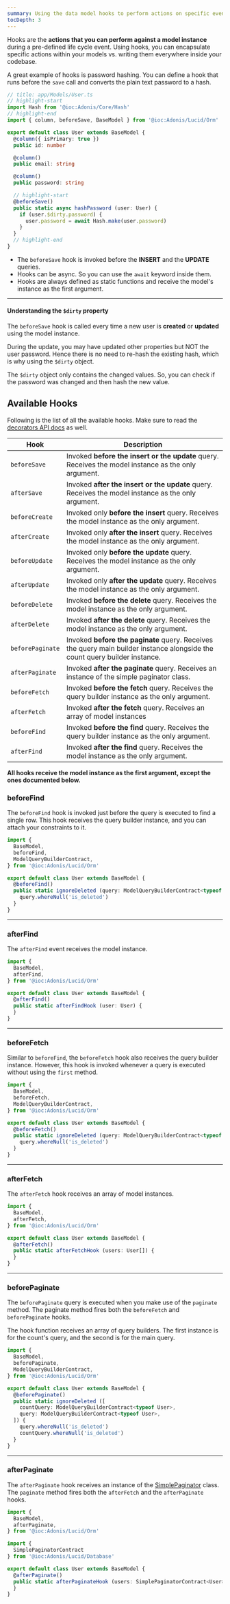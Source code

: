 ```yaml
---
summary: Using the data model hooks to perform actions on specific events.
tocDepth: 3
---
```


Hooks are the **actions that you can perform against a model instance** during a pre-defined life cycle event. Using hooks, you can encapsulate specific actions within your models vs. writing them everywhere inside your codebase.

A great example of hooks is password hashing. You can define a hook that runs before the `save` call and converts the plain text password to a hash. 

```ts
// title: app/Models/User.ts
// highlight-start
import Hash from '@ioc:Adonis/Core/Hash'
// highlight-end
import { column, beforeSave, BaseModel } from '@ioc:Adonis/Lucid/Orm'

export default class User extends BaseModel {
  @column({ isPrimary: true })
  public id: number

  @column()
  public email: string

  @column()
  public password: string

  // highlight-start
  @beforeSave()
  public static async hashPassword (user: User) {
    if (user.$dirty.password) {
      user.password = await Hash.make(user.password)
    }
  }
  // highlight-end
}
```

- The `beforeSave` hook is invoked before the **INSERT** and the **UPDATE** queries.
- Hooks can be async. So you can use the `await` keyword inside them.
- Hooks are always defined as static functions and receive the model's instance as the first argument.

---

#### Understanding the `$dirty` property

The `beforeSave` hook is called every time a new user is **created** or **updated** using the model instance. 

During the update, you may have updated other properties but NOT the user password. Hence there is no need to re-hash the existing hash, which is why using the `$dirty` object.

The `$dirty` object only contains the changed values. So, you can check if the password was changed and then hash the new value.

## Available Hooks
Following is the list of all the available hooks. Make sure to read the [decorators API docs](../../reference/orm/decorators.md) as well.

| Hook | Description |
|-------|------------|
| `beforeSave` | Invoked **before the insert or the update** query. Receives the model instance as the only argument. |
| `afterSave` | Invoked **after the insert or the update** query. Receives the model instance as the only argument.|
| `beforeCreate` | Invoked only **before the insert** query. Receives the model instance as the only argument.|
| `afterCreate` | Invoked only **after the insert** query. Receives the model instance as the only argument.|
| `beforeUpdate` | Invoked only **before the update** query. Receives the model instance as the only argument.|
| `afterUpdate` | Invoked only **after the update** query. Receives the model instance as the only argument.|
| `beforeDelete` | Invoked **before the delete** query. Receives the model instance as the only argument.|
| `afterDelete` | Invoked **after the delete** query. Receives the model instance as the only argument. |
| `beforePaginate` | Invoked **before the paginate** query. Receives the query main builder instance alongside the count query builder instance. |
| `afterPaginate` | Invoked **after the paginate** query. Receives an instance of the simple paginator class. |
| `beforeFetch` | Invoked **before the fetch** query. Receives the query builder instance as the only argument. |
| `afterFetch` | Invoked **after the fetch** query. Receives an array of model instances |
| `beforeFind` | Invoked **before the find** query. Receives the query builder instance as the only argument. |
| `afterFind` | Invoked **after the find** query. Receives the model instance as the only argument. |

**All hooks receive the model instance as the first argument, except the ones documented below.**

### beforeFind
The `beforeFind` hook is invoked just before the query is executed to find a single row. This hook receives the query builder instance, and you can attach your constraints to it.

```ts
import {
  BaseModel,
  beforeFind,
  ModelQueryBuilderContract,
} from '@ioc:Adonis/Lucid/Orm'

export default class User extends BaseModel {
  @beforeFind()
  public static ignoreDeleted (query: ModelQueryBuilderContract<typeof User>) {
    query.whereNull('is_deleted')
  }
}
```

---

### afterFind
The `afterFind` event receives the model instance.

```ts
import {
  BaseModel,
  afterFind,
} from '@ioc:Adonis/Lucid/Orm'

export default class User extends BaseModel {
  @afterFind()
  public static afterFindHook (user: User) {
  }
}
```

---

### beforeFetch
Similar to `beforeFind`, the `beforeFetch` hook also receives the query builder instance. However, this hook is invoked whenever a query is executed without using the `first` method.

```ts
import {
  BaseModel,
  beforeFetch,
  ModelQueryBuilderContract,
} from '@ioc:Adonis/Lucid/Orm'

export default class User extends BaseModel {
  @beforeFetch()
  public static ignoreDeleted (query: ModelQueryBuilderContract<typeof User>) {
    query.whereNull('is_deleted')
  }
}
```

---

### afterFetch
The `afterFetch` hook receives an array of model instances.

```ts
import {
  BaseModel,
  afterFetch,
} from '@ioc:Adonis/Lucid/Orm'

export default class User extends BaseModel {
  @afterFetch()
  public static afterFetchHook (users: User[]) {
  }
}
```

---

### beforePaginate
The `beforePaginate` query is executed when you make use of the `paginate` method. The paginate method fires both the `beforeFetch` and `beforePaginate` hooks.

The hook function receives an array of query builders. The first instance is for the count's query, and the second is for the main query.

```ts
import {
  BaseModel,
  beforePaginate,
  ModelQueryBuilderContract,
} from '@ioc:Adonis/Lucid/Orm'

export default class User extends BaseModel {
  @beforePaginate()
  public static ignoreDeleted ([
    countQuery: ModelQueryBuilderContract<typeof User>,
    query: ModelQueryBuilderContract<typeof User>,
  ]) {
    query.whereNull('is_deleted')
    countQuery.whereNull('is_deleted')
  }
}
```

---

### afterPaginate
The `afterPaginate` hook receives an instance of the [SimplePaginator](../../reference/database/query-builder.md#pagination) class. The `paginate` method fires both the `afterFetch` and the `afterPaginate` hooks.

```ts
import {
  BaseModel,
  afterPaginate,
} from '@ioc:Adonis/Lucid/Orm'

import {
  SimplePaginatorContract
} from '@ioc:Adonis/Lucid/Database'

export default class User extends BaseModel {
  @afterPaginate()
  public static afterPaginateHook (users: SimplePaginatorContract<User>) {
  }
}
```
